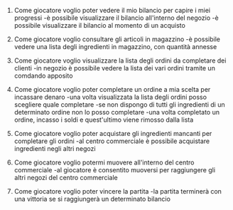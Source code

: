 
1) Come giocatore voglio poter vedere il mio bilancio per capire i miei progressi
   -è possibile visualizzare il bilancio all'interno del negozio
   -è possibile visualizzare il bilancio al momento di un acquisto

2) Come giocatore voglio consultare gli articoli in magazzino
   -è possibile vedere una lista degli ingredienti in magazzino, con quantità annesse

3) Come giocatore voglio visualizzare la lista degli ordini da completare dei clienti
   -in negozio è possibile vedere la lista dei vari ordini tramite un comdando apposito

4) Come giocatore voglio poter completare un ordine a mia scelta per incassare denaro
   -una volta visualizzata la lista degli ordini posso scegliere quale completare
   -se non dispongo di tutti gli ingredienti di un determinato ordine non lo posso completare
   -una volta completato un ordine, incasso i soldi e quest'ultimo viene rimosso dalla lista

5) Come giocatore voglio poter acquistare gli ingredienti mancanti per completare gli ordini
   -al centro commerciale è possibile acquistare ingredienti negli altri negozi

6) Come giocatore voglio potermi muovere all'interno del centro commerciale
   -al giocatore è consentito muoversi per raggiungere gli altri negozi del centro commerciale

7) Come giocatore voglio poter vincere la partita
   -la partita terminerà con una vittoria se si raggiungerà un determinato bilancio
   


   
